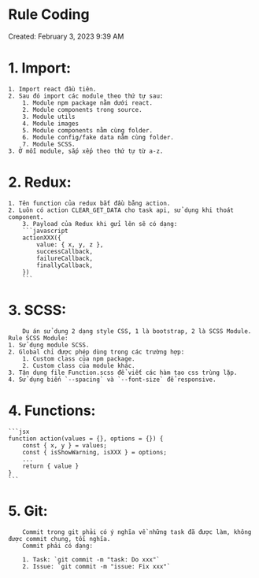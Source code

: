 # Rule Coding

Created: February 3, 2023 9:39 AM

# 1. Import:
    1. Import react đầu tiên.
    2. Sau đó import các module theo thứ tự sau:
        1. Module npm package nằm dưới react.
        2. Module components trong source.
        3. Module utils
        4. Module images
        5. Module components nằm cùng folder.
        6. Module config/fake data nằm cùng folder.
        7. Module SCSS.
    3. Ở mỗi module, sắp xếp theo thứ tự từ a-z.

# 2. Redux:
    1. Tên function của redux bắt đầu bằng action.
    2. Luôn có action CLEAR_GET_DATA cho task api, sử dụng khi thoát component.
		3. Payload của Redux khi gửi lên sẽ có dạng:
		```javascript
		actionXXX({
			value: { x, y, z },
			successCallback,
			failureCallback,
			finallyCallback,
		})
		```

# 3. SCSS:
		Dụ án sử dụng 2 dạng style CSS, 1 là bootstrap, 2 là SCSS Module. Rule SCSS Module:
    1. Sử dụng module SCSS.
    2. Global chỉ được phép dùng trong các trường hợp:
        1. Custom class của npm package.
        2. Custom class của module khác.
    3. Tận dụng file Function.scss để viết các hàm tạo css trùng lặp.
    4. Sử dụng biến `--spacing` và `--font-size` để responsive.

# 4. Functions:
    
    ```jsx
    function action(values = {}, options = {}) {
    	const { x, y } = values;
    	const { isShowWarning, isXXX } = options;
    	...
    	return { value }
    }
    ```

# 5. Git:

		Commit trong git phải có ý nghĩa về những task đã được làm, không được commit chung, tối nghĩa.
		Commit phải có dạng:
		
		1. Task: `git commit -m "task: Do xxx"`
		2. Issue: `git commit -m "issue: Fix xxx"`
